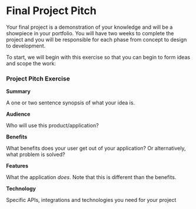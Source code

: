 # Final Project Pitch

Your final project is a demonstration of your knowledge and will be a showpiece in your portfolio. You will have two weeks to complete the project and you will be responsible for each phase from concept to design to development.

To start, we will begin with this exercise so that you can begin to form ideas and scope the work:

### Project Pitch Exercise

**Summary**

A one or two sentence synopsis of what your idea is.

**Audience**

Who will use this product/application?

**Benefits**

What benefits does your user get out of your application? Or alternatively, what problem is solved?

**Features**

What the application _does_. Note that this is different than the benefits.

**Technology**

Specific APIs, integrations and technologies you need for your project
